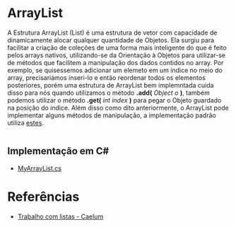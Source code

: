 # ArrayList
A Estrutura ArrayList (List) é uma estrutura de vetor com capacidade de dinamicamente alocar qualquer quantidade de Objetos. Ela surgiu  para facilitar a criação de coleções de uma forma mais inteligente do que é feito pelos arrays nativos, utilizando-se da Orientação à Objetos para utilizar-se de métodos que facilitem a manipulação dos dados contidos no array. Por exemplo, se quisessemos adicionar um elemeto em um índice no meio do array, precisariámos inseri-lo e então reordenar todos os elementos posteriores, porém uma estrutura de ArrayList bem implemntada cuida disso para nós quando utilizamos o método **.add(** *Object o* **)**, também podemos utilizar o método **.get(** *int index* **)** para pegar o Objeto guardado na posição do índice. Além disso como dito anteriormente, o ArrayList pode implementar alguns métodos de manipulação, a implementação padrão utiliza [estes](https://docs.microsoft.com/pt-br/dotnet/api/system.collections.generic.list-1?view=netframework-4.8#m%C3%A9todos).

<p align="center">
<img href="https://www.caelum.com.br/apostila-csharp-orientacao-objetos/imagens/listas/list.png" />
</p>

## Implementação em C#
- [MyArrayList.cs](https://github.com/Camilotk/aprendendo_csharp/blob/master/Data%20Structures/Lists/ArrayList/Implementation/MyArrayList.cs)

# Referências
- [Trabalho com listas - Caelum](https://www.caelum.com.br/apostila-csharp-orientacao-objetos/trabalhando-com-listas/)
